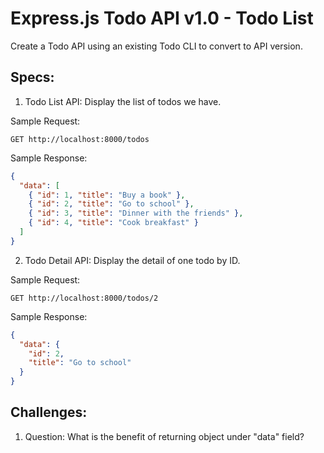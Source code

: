 # Express.js Todo API v1.0 - Todo List

Create a Todo API using an existing Todo CLI to convert to API version.

## Specs:

1. Todo List API: Display the list of todos we have.

Sample Request:

```
GET http://localhost:8000/todos
```

Sample Response:

```json
{
  "data": [
    { "id": 1, "title": "Buy a book" },
    { "id": 2, "title": "Go to school" },
    { "id": 3, "title": "Dinner with the friends" },
    { "id": 4, "title": "Cook breakfast" }
  ]
}
```

2. Todo Detail API: Display the detail of one todo by ID.

Sample Request:

```
GET http://localhost:8000/todos/2
```

Sample Response:

```json
{
  "data": {
    "id": 2,
    "title": "Go to school"
  }
}
```

## Challenges:

1. Question: What is the benefit of returning object under "data" field?

